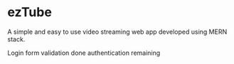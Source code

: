 # ezTube
A simple and easy to use video streaming web app developed using MERN stack.

Login form validation done authentication remaining